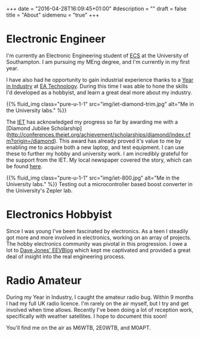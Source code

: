 +++
date = "2016-04-28T16:09:45+01:00"
#description = ""
draft = false
title = "About"
sidemenu = "true"
+++

# Electronic Engineer
I'm currently an Electronic Engineering student of
[ECS](http://www.ecs.soton.ac.uk/) at the University of Southampton.
I am pursuing my MEng degree, and I'm currently in my first year.

I have also had he opportunity to gain industrial experience thanks to a [Year
in Industry](http://www.etrust.org.uk/the-year-in-industry) at [EA
Technology](http://www.eatechnology.com/). During this time I was able to hone
the skills I'd developed as a hobbyist, and learn a great deal more about my
industry.

{{% fluid_img class="pure-u-1-1" src="img/iet-diamond-trim.jpg" alt="Me in the University labs." %}}

The [IET](http://www.theiet.org/) has acknowledged my progress so far by
awarding me with a [Diamond Jubilee Scholarship]
(http://conferences.theiet.org/achievement/scholarships/diamond/index.cfm?origin=/diamond).
This award has already proved it's value to me by enabling me to acquire both
a new laptop, and test equipment. I can use these to further my hobby and
university work. I am incredibly grateful for the support from the IET. My
local newspaper covered the story, which can be found
[here](http://www.whitbygazette.co.uk/news/local/ex-caedmon-college-whitby-student-a-real-diamond-geezer-1-7772699).

{{% fluid_img class="pure-u-1-1" src="img/iet-800.jpg" alt="Me in the University labs." %}}
Testing out a microcontroller based boost converter in the University's Zepler lab.

# Electronics Hobbyist
Since I was young I've been fascinated by electronics. As a teen I steadily
got more and more involved in electronics, working on an array of projects.
The hobby electronics community was pivotal in this progression. I owe a lot
to [Dave Jones' EEVBlog](https://www.eevblog.com/) which kept me captivated
and provided a great deal of insight into the real engineering process.

# Radio Amateur
During my Year in Industry, I caught the amateur radio bug. Within 9 months I
had my full UK radio licence. I'm rarely on the air myself, but I try and get
involved when time allows. Recently I've been doing a lot of reception work,
specifically with weather satellites. I hope to document this soon!

You'll find me on the air as M6WTB, 2E0WTB, and M0APT.
